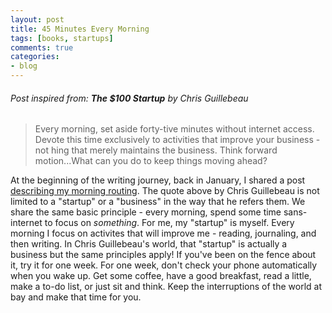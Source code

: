 ```yaml
---
layout: post
title: 45 Minutes Every Morning
tags: [books, startups]
comments: true
categories:
- blog
---
```


###### Post inspired from: **The $100 Startup** by Chris Guillebeau
> Every morning, set aside forty-tive minutes without internet access. Devote this time exclusively to activities that improve your business -not hing that merely maintains the business. Think forward motion...What can you do to keep things moving ahead?

At the beginning of the writing journey, back in January, I shared a post [describing my morning routing](/blog/2018/01/12/morning-routine). The quote above by Chris Guillebeau is not limited to a "startup" or a "business" in the way that he refers them. We share the same basic principle - every morning, spend some time sans-internet to focus on *something*. For me, my "startup" is myself. Every morning I focus on activites that will improve me - reading, journaling, and then writing. In Chris Guillebeau's world, that "startup" is actually a business but the same principles apply! If you've been on the fence about it, try it for one week. For one week, don't check your phone automatically when you wake up. Get some coffee, have a good breakfast, read a little, make a to-do list, or just sit and think. Keep the interruptions of the world at bay and make that time for you.


